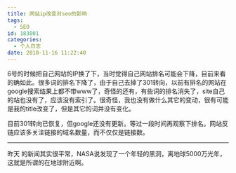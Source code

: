 ```yaml
---
title: 网站ip改变对seo的影响
tags:
  - SEO
id: 183001
categories:
  - 个人日志
date: 2010-11-16 11:22:40
---
```


6号的时候把自己网站的IP换了下，当时觉得自己网站排名可能会下降，目前来看的确如此。很多词的排名下降了，由于自己去掉了301转向，以前有排名的网站在google搜索结果上都不带www了，奇怪的还有，有些词的排名消失了，site自己的站也没有了，应该没有索引了。很奇怪，我也没有做什么其它的变动，很有可能是我的title改变了，但是其它的词并没有变化。

目前301转向已恢复，但google还没有更新。等过一段时间再观察下排名。网站反链应该多关注链接的域名数量，而不仅仅是链接数。

------

昨天 的新闻其实很平常，NASA说发现了一个年轻的黑洞，离地球5000万光年，这就是所谓的在地球附近啊。